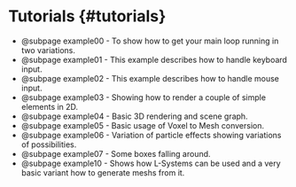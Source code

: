  Tutorials                        {#tutorials}
 =========

- @subpage example00 - To show how to get your main loop running in two variations.
- @subpage example01 - This example describes how to handle keyboard input.
- @subpage example02 - This example describes how to handle mouse input.
- @subpage example03 - Showing how to render a couple of simple elements in 2D.
- @subpage example04 - Basic 3D rendering and scene graph.
- @subpage example05 - Basic usage of Voxel to Mesh conversion.
- @subpage example06 - Variation of particle effects showing variations of possibilities.
- @subpage example07 - Some boxes falling around.
- @subpage example10 - Shows how L-Systems can be used and a very basic variant how to generate meshs from it.